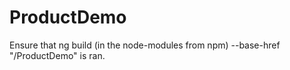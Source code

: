# ProductDemo
<p>Ensure that ng build (in the node-modules from npm) --base-href "/ProductDemo" is ran.</p>
